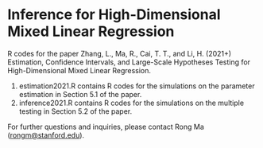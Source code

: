 # Inference for High-Dimensional Mixed Linear Regression
R codes for the paper Zhang, L., Ma, R., Cai, T. T., and Li, H. (2021+) Estimation, Confidence Intervals, and Large-Scale Hypotheses Testing for High-Dimensional Mixed Linear Regression. 

1. estimation2021.R contains R codes for the simulations on the parameter estimation in Section 5.1 of the paper.
2. inference2021.R contains R codes for the simulations on the multiple testing in Section 5.2 of the paper. 

For further questions and inquiries, please contact Rong Ma (rongm@stanford.edu).
